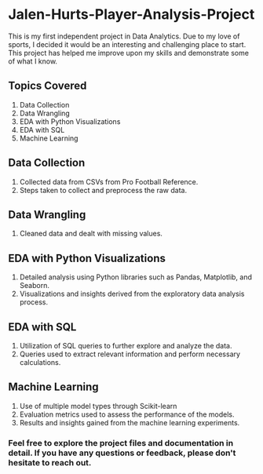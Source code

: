 # Jalen-Hurts-Player-Analysis-Project

This is my first independent project in Data Analytics. Due to my love of sports, I decided it would be an interesting and challenging place to start. This project has helped me improve 
upon my skills and demonstrate some of what I know. 

## Topics Covered
1. Data Collection
2. Data Wrangling
3. EDA with Python Visualizations
4. EDA with SQL
5. Machine Learning

## Data Collection
1. Collected data from CSVs from Pro Football Reference.
2. Steps taken to collect and preprocess the raw data.

## Data Wrangling
1. Cleaned data and dealt with missing values.

## EDA with Python Visualizations
1. Detailed analysis using Python libraries such as Pandas, Matplotlib, and Seaborn.
2. Visualizations and insights derived from the exploratory data analysis process.

## EDA with SQL
1. Utilization of SQL queries to further explore and analyze the data.
2. Queries used to extract relevant information and perform necessary calculations.

## Machine Learning
1. Use of multiple model types through Scikit-learn
2. Evaluation metrics used to assess the performance of the models.
3. Results and insights gained from the machine learning experiments.

### Feel free to explore the project files and documentation in detail. If you have any questions or feedback, please don't hesitate to reach out.
